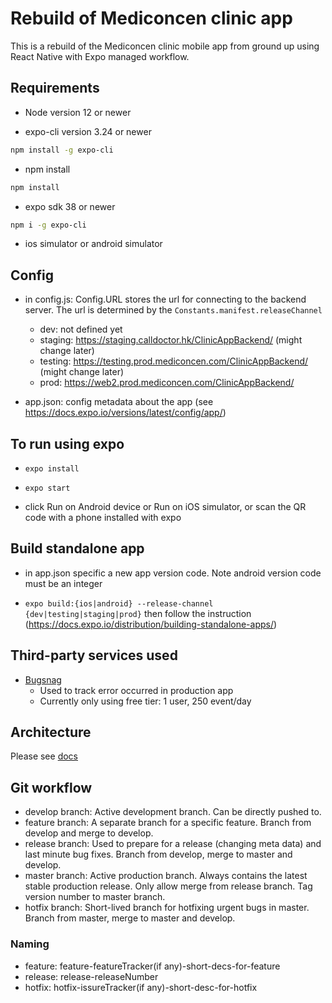 # Rebuild of Mediconcen clinic app

This is a rebuild of the Mediconcen clinic mobile app from ground up using React Native with Expo managed workflow.

## Requirements

- Node version 12 or newer

- expo-cli version 3.24 or newer

```sh
npm install -g expo-cli
```

- npm install

```sh
npm install
```

- expo sdk 38 or newer

```sh
npm i -g expo-cli
```

- ios simulator or android simulator

## Config

- in config.js: Config.URL stores the url for connecting to the backend server. The url is determined by the `Constants.manifest.releaseChannel`

  - dev: not defined yet
  - staging: <https://staging.calldoctor.hk/ClinicAppBackend/> (might change later)
  - testing: <https://testing.prod.mediconcen.com/ClinicAppBackend/> (might change later)
  - prod: <https://web2.prod.mediconcen.com/ClinicAppBackend/>

- app.json: config metadata about the app (see <https://docs.expo.io/versions/latest/config/app/>)

## To run using expo

- `expo install`

- `expo start`

- click Run on Android device or Run on iOS simulator, or scan the QR code with a phone installed with expo

## Build standalone app

- in app.json specific a new app version code. Note android version code must be an integer

- `expo build:{ios|android} --release-channel {dev|testing|staging|prod}` then follow the instruction (<https://docs.expo.io/distribution/building-standalone-apps/>)

## Third-party services used

- [Bugsnag](https://www.bugsnag.com/)
  - Used to track error occurred in production app
  - Currently only using free tier: 1 user, 250 event/day

## Architecture

Please see [docs](docs/README.md)

## Git workflow

- develop branch: Active development branch. Can be directly pushed to.
- feature branch: A separate branch for a specific feature. Branch from develop and merge to develop.
- release branch: Used to prepare for a release (changing meta data) and last minute bug fixes. Branch from develop, merge to master and develop.
- master branch: Active production branch. Always contains the latest stable production release. Only allow merge from release branch. Tag version number to master branch.
- hotfix branch: Short-lived branch for hotfixing urgent bugs in master. Branch from master, merge to master and develop.

### Naming

- feature: feature-featureTracker(if any)-short-decs-for-feature
- release: release-releaseNumber
- hotfix: hotfix-issureTracker(if any)-short-desc-for-hotfix
